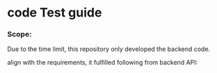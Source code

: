 # code Test guide

### Scope:

Due to the time limit, this repository only developed the backend code.

align with the requirements, it fulfilled following from backend API:  

